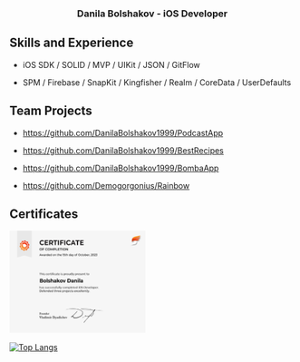 
<h3 align="center">Danila Bolshakov - iOS Developer</h3>

## Skills and Experience
*  iOS SDK / SOLID / MVP / UIKit / JSON / GitFlow
  
*  SPM / Firebase / SnapKit / Kingfisher / Realm / CoreData / UserDefaults
 
## Team Projects
  - https://github.com/DanilaBolshakov1999/PodcastApp
    
  - https://github.com/DanilaBolshakov1999/BestRecipes
    
  - https://github.com/DanilaBolshakov1999/BombaApp
    
  - https://github.com/Demogorgonius/Rainbow
    
## Certificates
 <img src="https://github.com/DanilaBolshakov1999/DanilaBolshakov1999/blob/main/Certificate%20Participant.pdf" width="240" height="180">

[![Top Langs](https://github-readme-stats.vercel.app/api/top-langs/?username=DanilaBolshakov1999&layout=compact)](https://github.com/DanilaBolshakov1999)
<!--
**DanilaBolshakov1999/DanilaBolshakov1999** is a ✨ _special_ ✨ repository because its `README.md` (this file) appears on your GitHub profile.
